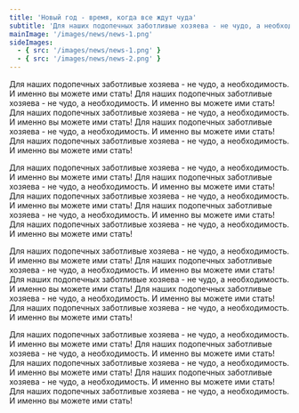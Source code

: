 ```yaml
---
title: 'Новый год - время, когда все ждут чуда'
subtitle: 'Для наших подопечных заботливые хозяева - не чудо, а необходимость. И именно вы можете ими стать!'
mainImage: '/images/news/news-1.png'
sideImages:
  - { src: '/images/news/news-1.png' }
  - { src: '/images/news/news-2.png' }
---
```


Для наших подопечных заботливые хозяева - не чудо, а необходимость. И именно вы можете ими стать!
Для наших подопечных заботливые хозяева - не чудо, а необходимость. И именно вы можете ими стать!
Для наших подопечных заботливые хозяева - не чудо, а необходимость. И именно вы можете ими стать!
Для наших подопечных заботливые хозяева - не чудо, а необходимость. И именно вы можете ими стать!
Для наших подопечных заботливые хозяева - не чудо, а необходимость. И именно вы можете ими стать!

Для наших подопечных заботливые хозяева - не чудо, а необходимость. И именно вы можете ими стать!
Для наших подопечных заботливые хозяева - не чудо, а необходимость. И именно вы можете ими стать!
Для наших подопечных заботливые хозяева - не чудо, а необходимость. И именно вы можете ими стать!
Для наших подопечных заботливые хозяева - не чудо, а необходимость. И именно вы можете ими стать!
Для наших подопечных заботливые хозяева - не чудо, а необходимость. И именно вы можете ими стать!

Для наших подопечных заботливые хозяева - не чудо, а необходимость. И именно вы можете ими стать!
Для наших подопечных заботливые хозяева - не чудо, а необходимость. И именно вы можете ими стать!
Для наших подопечных заботливые хозяева - не чудо, а необходимость. И именно вы можете ими стать!
Для наших подопечных заботливые хозяева - не чудо, а необходимость. И именно вы можете ими стать!
Для наших подопечных заботливые хозяева - не чудо, а необходимость. И именно вы можете ими стать!

Для наших подопечных заботливые хозяева - не чудо, а необходимость. И именно вы можете ими стать!
Для наших подопечных заботливые хозяева - не чудо, а необходимость. И именно вы можете ими стать!
Для наших подопечных заботливые хозяева - не чудо, а необходимость. И именно вы можете ими стать!
Для наших подопечных заботливые хозяева - не чудо, а необходимость. И именно вы можете ими стать!
Для наших подопечных заботливые хозяева - не чудо, а необходимость. И именно вы можете ими стать!

